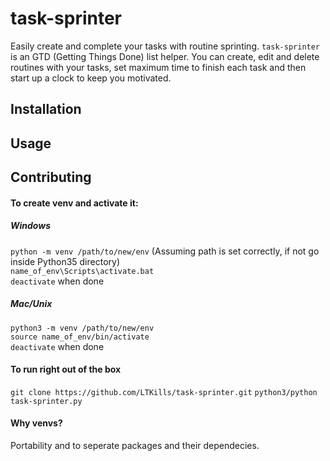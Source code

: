 # task-sprinter



Easily create and complete your tasks with routine sprinting. `task-sprinter` is an GTD (Getting Things Done) list helper. 
You can create, edit and delete routines with your tasks, set maximum time to finish each task and then start up a clock 
to keep you motivated.



## Installation




## Usage




## Contributing

#### To create venv and activate it:
   ##### Windows
```python -m venv /path/to/new/env``` (Assuming path is set correctly, if not go inside Python35 directory) <br> 
```name_of_env\Scripts\activate.bat``` <br>
```deactivate``` when done

   ##### Mac/Unix
```python3 -m venv /path/to/new/env``` <br>
```source name_of_env/bin/activate``` <br>
```deactivate``` when done

#### To run right out of the box
 ```git clone https://github.com/LTKills/task-sprinter.git```
 ```python3/python task-sprinter.py```

#### Why venvs?
   Portability and to seperate packages and their dependecies. 
     
